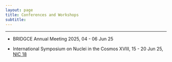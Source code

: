 ```yaml
---
layout: page
title: Conferences and Workshops 
subtitle:
---
```


---

- BRIDGCE Annual Meeting 2025, 04 - 06 Jun 25

- International Symposium on Nuclei in the Cosmos XVIII, 15 - 20 Jun 25, <a href="/2025-06-18-NIC25">NIC 18</a>

